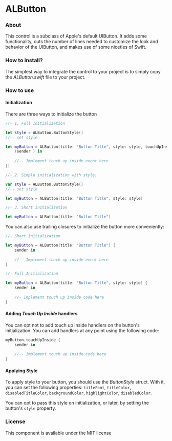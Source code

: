 # ALButton

### About

This control is a subclass of Apple's default UIButton. It adds some functionality, cuts the number of lines needed to customize the look and behavior of the UIButton, and makes use of some niceties of Swift. 

### How to install?

The simplest way to integrate the control to your project is to simply copy the *ALButton.swift* file to your project.

### How to use

#### Initialization

There are three ways to initialize the button

```swift
//- 1. Full Initialization

let style = ALButton.ButtonStyle()
//-- set style

let myButton = ALButton(title: "Button Title", style: style, touchUpInsideHandler: {
	(sender	) in
	
	//-- Implement touch up inside event here})

//- 2. Simple initialization with style:

var style = ALButton.ButtonStyle()
//-- set style

let myButton = ALButton(title: "Button Title", style: style)

//- 3. Short initialization

let myButton = ALButton(title: "Button Title")
```

You can also use trailing closures to initialize the button more conveniently:

```swift
//- Short Initialization

let myButton = ALButton(title: "Button Title") {
	sender in
	
	//-- Implement touch up inside event here}

//- Full Initialization

let myButton = ALButton(title: "Button Title", style: style) {
	sender in
	
	//- Implement touch up inside code here}
```

#### Adding *Touch Up Inside* handlers

You can opt not to add touch up inside handlers on the button's initialization. You can add handlers at any point using the following code: 

```swift
myButton.touchUpInside {
	sender in
	
	//-- Implement touch up inside code here}
```

#### Applying Style

To apply style to your button, you should use the *ButtonStyle* struct. With it, you can set the following properties: ``titleFont``, ``titleColor``, ``disabledTitleColor``, ``backgroundColor``, ``highlightColor``, ``disabledColor``.

You can opt to pass this style on initialization, or later, by setting the button's ``style`` property. 

### License
This component is available under the MIT license